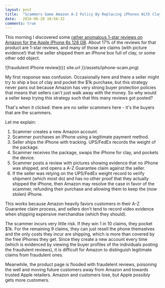 ```yaml
---
layout: post
title:  "Scammers Game Amazon A-Z Policy By Replacing iPhones With Clay"
date:   2016-06-20 10:56:32
comments: true
---
```

This morning I discovered some [rather anomalous 1-star reviews on Amazon for the Apple iPhone 6s 128 GB](https://www.amazon.com/Apple-iPhone-Warranty-Unlocked-Cellphone/product-reviews/B015E8UKNE/ref=cm_cr_dp_qt_hist_one?ie=UTF8&filterByStar=one_star&showViewpoints=0). About 17% of the reviews for that product are 1-star reviews, and many of those are claims (with picture evidence!) that the seller shipped them an iPhone box full of clay, or some other odd object.

![fraudulent iPhone review]({{ site.url }}/assets/iphone-scam.png)

My first response was confusion. Occasionally here and there a seller might try to ship a box of clay and pocket the $1k purchase, but this strategy never pans out because Amazon has very strong buyer protection policies that means that sellers can't just walk away with the money. So why would a seller keep trying this strategy such that this many reviews got posted?

That's when it clicked: there are no seller scammers here - it's the buyers that are the scammers.

Let me explain:

1. Scammer creates a new Amazon account.
2. Scammer purchases an iPhone using a legitimate payment method.
3. Seller ships the iPhone with tracking. UPS/FedEx records the weight of the package.
4. Scammer receives the package, swaps the iPhone for clay, and pockets the device.
5. Scammer posts a review with pictures showing evidence that no iPhone was shipped, and opens a A-Z Guarantee claim against the seller.
6. If the seller was relying on the UPS/FedEx weight record to verify shipment (which most do) and has no other proof that they actually shipped the iPhone, then Amazon may resolve the case in favor of the scammer, refunding their purchase and allowing them to keep the (now stolen) iPhone.

This works because Amazon heavily favors customers in their A-Z Guarantee claim process, and sellers don't tend to record video evidence when shipping expensive merchandise (which they should).

The scammer incurs very little risk. If they win 1 in 10 claims, they pocket $1k. For the remaining 9 claims, they can just resell the phone themselves and the only costs they incur are shipping, which is more than covered by the free iPhones they get. Since they create a new account every time (which is evidenced by viewing the buyer profiles of the individuals posting the fraudulent reviews), it is difficult for Amazon to distinguish legitimate claims from fraudulent ones.

Meanwhile, the product page is flooded with fraudelent reviews, poisoning the well and moving future customers away from Amazon and towards trusted Apple retailers. Amazon and customers lose, but Apple possibly gets more customers.

